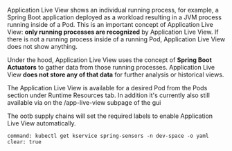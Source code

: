 Application Live View shows an individual running process, for example, a Spring Boot application deployed as a workload resulting in a JVM process running inside of a Pod. This is an important concept of Application Live View: **only running processes are recognized** by Application Live View. If there is not a running process inside of a running Pod, Application Live View does not show anything.

Under the hood, Application Live View uses the concept of **Spring Boot Actuators** to gather data from those running processes. 
Application Live View **does not store any of that data** for further analysis or historical views. 

The Application Live View is available for a desired Pod from the Pods section under Runtime Resources tab. In addition it's currently also still available via on the /app-live-view subpage of the gui

The ootb supply chains will set the required labels to enable Application Live View automatically.
```terminal:execute
command: kubectl get kservice spring-sensors -n dev-space -o yaml
clear: true
```